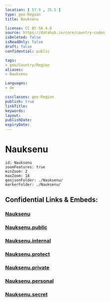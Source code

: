 ```yaml
---
location: [ 57.9 , 25.5 ] 
type: geo-Region
title: Nauksenu

license: CC BY-SA 4.0
source: https://datahub.io/core/country-codes
isDeleted: false
isReadOnly: false
draft: false
confidential: public

tags:
- geo/Country/Region
aliases:
- Nauksenu

Languages:
- de

cssclasses: geo-Region
publish: true
linkTitle: 
keywords: 
layout: 
publishDate: 
expiryDate: 
---
```


# Nauksenu

```leaflet
id: Nauksenu
zoomFeatures: true 
minZoom: 2 
maxZoom: 18
geojsonFolder: ./Nauksenu/
markerFolder: ./Nauksenu/
```


## Confidential Links & Embeds: 

### [Nauksenu](/_Standards/Earth/Continent/Europe/Europe~North/Latvia/Counties/Nauksenu.md) 

### [Nauksenu.public](/_public/Earth/Continent/Europe/Europe~North/Latvia/Counties/Nauksenu.public.md) 

### [Nauksenu.internal](/_internal/Earth/Continent/Europe/Europe~North/Latvia/Counties/Nauksenu.internal.md) 

### [Nauksenu.protect](/_protect/Earth/Continent/Europe/Europe~North/Latvia/Counties/Nauksenu.protect.md) 

### [Nauksenu.private](/_private/Earth/Continent/Europe/Europe~North/Latvia/Counties/Nauksenu.private.md) 

### [Nauksenu.personal](/_personal/Earth/Continent/Europe/Europe~North/Latvia/Counties/Nauksenu.personal.md) 

### [Nauksenu.secret](/_secret/Earth/Continent/Europe/Europe~North/Latvia/Counties/Nauksenu.secret.md)

